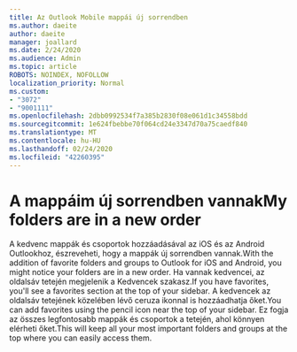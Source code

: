 ```yaml
---
title: Az Outlook Mobile mappái új sorrendben
ms.author: daeite
author: daeite
manager: joallard
ms.date: 2/24/2020
ms.audience: Admin
ms.topic: article
ROBOTS: NOINDEX, NOFOLLOW
localization_priority: Normal
ms.custom:
- "3072"
- "9001111"
ms.openlocfilehash: 2dbb0992534f7a385b2830f08e061d1c34558bdd
ms.sourcegitcommit: 1e624fbebbe70f064cd24e3347d70a75caedf840
ms.translationtype: MT
ms.contentlocale: hu-HU
ms.lasthandoff: 02/24/2020
ms.locfileid: "42260395"
---
```

# <a name="my-folders-are-in-a-new-order"></a><span data-ttu-id="72de3-102">A mappáim új sorrendben vannak</span><span class="sxs-lookup"><span data-stu-id="72de3-102">My folders are in a new order</span></span>

<span data-ttu-id="72de3-103">A kedvenc mappák és csoportok hozzáadásával az iOS és az Android Outlookhoz, észreveheti, hogy a mappák új sorrendben vannak.</span><span class="sxs-lookup"><span data-stu-id="72de3-103">With the addition of favorite folders and groups to Outlook for iOS and Android, you might notice your folders are in a new order.</span></span> <span data-ttu-id="72de3-104">Ha vannak kedvencei, az oldalsáv tetején megjelenik a Kedvencek szakasz.</span><span class="sxs-lookup"><span data-stu-id="72de3-104">If you have favorites, you'll see a favorites section at the top of your sidebar.</span></span> <span data-ttu-id="72de3-105">A kedvencek az oldalsáv tetejének közelében lévő ceruza ikonnal is hozzáadhatja őket.</span><span class="sxs-lookup"><span data-stu-id="72de3-105">You can add favorites using the pencil icon near the top of your sidebar.</span></span> <span data-ttu-id="72de3-106">Ez fogja az összes legfontosabb mappák és csoportok a tetején, ahol könnyen elérheti őket.</span><span class="sxs-lookup"><span data-stu-id="72de3-106">This will keep all your most important folders and groups at the top where you can easily access them.</span></span>